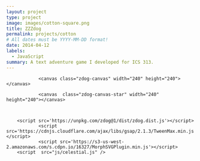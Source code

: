 ```yaml
---
layout: project
type: project
image: images/cotton-square.png
title: ZZZdog
permalink: projects/cotton
# All dates must be YYYY-MM-DD format!
date: 2014-04-12
labels:
  - JavaScript
summary: A text adventure game I developed for ICS 313.
---
```




                <canvas class="zdog-canvas" width="240" height="240"></canvas>

                <canvas  class="zdog-canvas-star" width="240" height="240"></canvas>



        <script src='https://unpkg.com/zdog@1/dist/zdog.dist.js'></script>
                <script src='https://cdnjs.cloudflare.com/ajax/libs/gsap/2.1.3/TweenMax.min.js'></script>
                <script src='https://s3-us-west-2.amazonaws.com/s.cdpn.io/16327/MorphSVGPlugin.min.js'></script>
        <script  src="js/celestial.js" />
